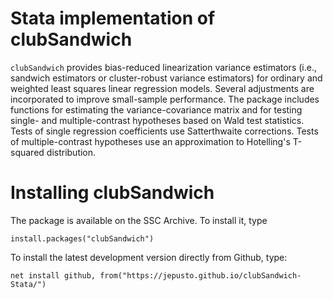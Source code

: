 # Stata implementation of clubSandwich

`clubSandwich` provides bias-reduced linearization variance estimators (i.e.,
sandwich estimators or cluster-robust variance estimators) for ordinary and
weighted least squares linear regression models. Several adjustments are
incorporated to improve small-sample performance. The package includes functions
for estimating the variance-covariance matrix and for testing single- and
multiple-contrast hypotheses based on Wald test statistics. Tests of single
regression coefficients use Satterthwaite corrections. Tests of
multiple-contrast hypotheses use an approximation to Hotelling's T-squared
distribution. 

# Installing clubSandwich

The package is available on the SSC Archive. To install it, type 
```{r}
install.packages("clubSandwich")
```

To install the latest development version directly from Github, type:
```{r}
net install github, from("https://jepusto.github.io/clubSandwich-Stata/")
```